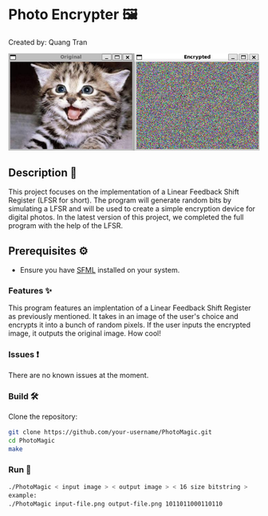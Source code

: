 # Photo Encrypter 🖼️
Created by: Quang Tran

![Encrypter](screenshot.png)

## Description 📝
This project focuses on the implementation of a Linear Feedback Shift Register
(LFSR for short). The program will generate random bits by simulating a LFSR and will be
used to create a simple encryption device for digital photos. In the latest version of this project, we
completed the full program with the help of the LFSR.

## Prerequisites ⚙️
- Ensure you have [SFML](https://www.sfml-dev.org/) installed on your system.

### Features ✨
This program features an implentation of a Linear Feedback Shift Register as previously 
mentioned. It takes in an image of the user's choice and encrypts it into a bunch of random
pixels. If the user inputs the encrypted image, it outputs the original image. How cool!

### Issues ❗
There are no known issues at the moment.

### Build 🛠️
Clone the repository:
   ```bash
   git clone https://github.com/your-username/PhotoMagic.git
   cd PhotoMagic
   make
   ```
### Run 🚀
   ```bash
   ./PhotoMagic < input image > < output image > < 16 size bitstring >
   example:
   ./PhotoMagic input-file.png output-file.png 1011011000110110
   ```

